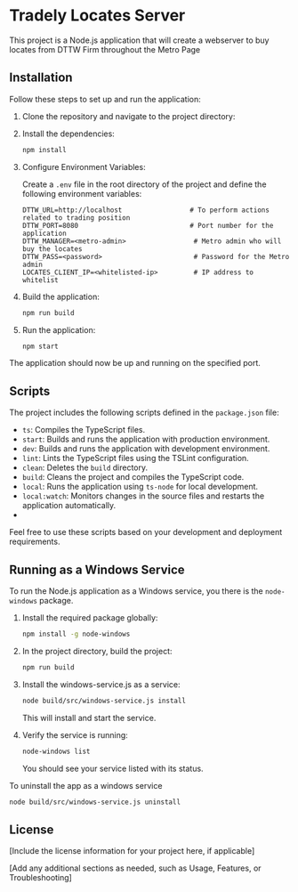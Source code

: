 # Tradely Locates Server

This project is a Node.js application that will create a webserver to buy locates from DTTW Firm throughout the Metro Page

## Installation

Follow these steps to set up and run the application:

1. Clone the repository and navigate to the project directory:

2. Install the dependencies:

   ```bash
   npm install
   ```

3. Configure Environment Variables:
   
   Create a `.env` file in the root directory of the project and define the following environment variables:
   
   ```plaintext
   DTTW_URL=http://localhost                 # To perform actions related to trading position
   DTTW_PORT=8080                            # Port number for the application
   DTTW_MANAGER=<metro-admin>                 # Metro admin who will buy the locates
   DTTW_PASS=<password>                       # Password for the Metro admin
   LOCATES_CLIENT_IP=<whitelisted-ip>         # IP address to whitelist
   ```

4. Build the application:

   ```bash
   npm run build
   ```

5. Run the application:

   ```bash
   npm start
   ```

The application should now be up and running on the specified port.
## Scripts

The project includes the following scripts defined in the `package.json` file:

- `ts`: Compiles the TypeScript files.
- `start`: Builds and runs the application with production environment.
- `dev`: Builds and runs the application with development environment.
- `lint`: Lints the TypeScript files using the TSLint configuration.
- `clean`: Deletes the `build` directory.
- `build`: Cleans the project and compiles the TypeScript code.
- `local`: Runs the application using `ts-node` for local development.
- `local:watch`: Monitors changes in the source files and restarts the application automatically.
- 



Feel free to use these scripts based on your development and deployment requirements.

## Running as a Windows Service

To run the Node.js application as a Windows service, you there is the `node-windows` package.

1. Install the required package globally:

   ```bash
   npm install -g node-windows
   ```

2. In the project directory, build the project:

   ```bash
   npm run build
   ```

4. Install the windows-service.js as a service:

   ```bash
   node build/src/windows-service.js install
   ```

   This will install and start the service.

5. Verify the service is running:

   ```bash
   node-windows list
   ```

   You should see your service listed with its status.

To uninstall the app as a windows service

   ```bash
   node build/src/windows-service.js uninstall
   ```

## License

[Include the license information for your project here, if applicable]

[Add any additional sections as needed, such as Usage, Features, or Troubleshooting]
